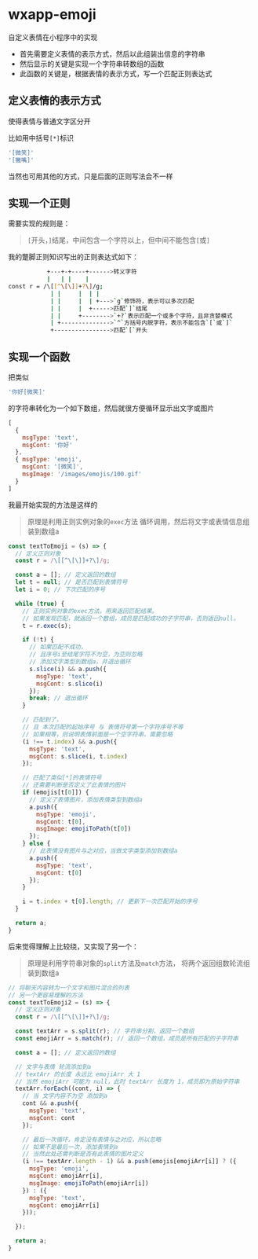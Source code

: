 # wxapp-emoji

自定义表情在小程序中的实现

- 首先需要定义表情的表示方式，然后以此组装出信息的字符串
- 然后显示的关键是实现一个字符串转数组的函数
- 此函数的关键是，根据表情的表示方式，写一个匹配正则表达式

## 定义表情的表示方式

使得表情与普通文字区分开

比如用中括号`[*]`标识

```js
'[微笑]'
'[撇嘴]'
```

当然也可用其他的方式，只是后面的正则写法会不一样

## 实现一个正则

需要实现的规则是：

> `[`开头，`]`结尾，中间包含一个字符以上，但中间不能包含`[`或`]`

我的蹩脚正则知识写出的正则表达式如下：

```sh
           +---+-+----+------>转义字符
           |   | |    |
const r = /\[[^\[\]]+?\]/g;
            | |     |  | |
            | |     |  | +--->`g`修饰符，表示可以多次匹配
            | |     |  +----->匹配`]`结尾
            | |     +-------->`+?`表示匹配一个或多个字符，且非贪婪模式
            | +-------------->`^`方括号内脱字符，表示不能包含`[`或`]`
            +---------------->匹配`[`开头
```

## 实现一个函数

把类似

```js
'你好[微笑]'
```

的字符串转化为一个如下数组，然后就很方便循环显示出文字或图片

```js
[
  {
    msgType: 'text',
    msgCont: '你好'
  },
  { msgType: 'emoji',
    msgCont: '[微笑]',
    msgImage: '/images/emojis/100.gif'
  }
]
```

我最开始实现的方法是这样的

> 原理是利用正则实例对象的`exec`方法
> 循环调用，然后将文字或表情信息组装到数组a

```js
const textToEmoji = (s) => {
  // 定义正则对象
  const r = /\[[^\[\]]+?\]/g;

  const a = []; // 定义返回的数组
  let t = null; // 是否匹配到表情符号
  let i = 0; // 下次匹配的序号

  while (true) {
    // 正则实例对象的exec方法，用来返回匹配结果。
    // 如果发现匹配，就返回一个数组，成员是匹配成功的子字符串，否则返回null。
    t = r.exec(s);

    if (!t) {
      // 如果匹配不成功，
      // 且序号i至结尾字符不为空，为空则忽略
      // 添加文字类型到数组a，并退出循环
      s.slice(i) && a.push({
        msgType: 'text',
        msgCont: s.slice(i)
      });
      break; // 退出循环
    }

    // 匹配到了，
    // 且 本次匹配的起始序号 与 表情符号第一个字符序号不等
    // 如果相等，则说明表情前面是一个空字符串，需要忽略
    (i !== t.index) && a.push({
      msgType: 'text',
      msgCont: s.slice(i, t.index)
    });

    // 匹配了类似[*]的表情符号
    // 还需要判断是否定义了此表情的图片
    if (emojis[t[0]]) {
      // 定义了表情图片，添加表情类型到数组a
      a.push({
        msgType: 'emoji',
        msgCont: t[0],
        msgImage: emojiToPath(t[0])
      });
    } else {
      // 此表情没有图片与之对应，当做文字类型添加到数组a
      a.push({
        msgType: 'text',
        msgCont: t[0]
      });
    }

    i = t.index + t[0].length; // 更新下一次匹配开始的序号
  }

  return a;
}
```

后来觉得理解上比较绕，又实现了另一个：

> 原理是利用字符串对象的`split`方法及`match`方法，
> 将两个返回组数轮流组装到数组a

```js
// 将聊天内容转为一个文字和图片混合的列表
// 另一个更容易理解的方法
const textToEmoji2 = (s) => {
  // 定义正则对象
  const r = /\[[^\[\]]+?\]/g;

  const textArr = s.split(r); // 字符串分割，返回一个数组
  const emojiArr = s.match(r); // 返回一个数组，成员是所有匹配的子字符串

  const a = []; // 定义返回的数组

  // 文字与表情 轮流添加到a
  // textArr 的长度 永远比 emojiArr 大 1
  // 当然 emojiArr 可能为 null，此时 textArr 长度为 1，成员即为原始字符串
  textArr.forEach((cont, i) => {
    // 当 文字内容不为空 添加到a
    cont && a.push({
      msgType: 'text',
      msgCont: cont
    });

    // 最后一次循环，肯定没有表情与之对应，所以忽略
    // 如果不是最后一次，添加表情到a
    // 当然此处还需判断是否有此表情的图片定义
    (i !== textArr.length - 1) && a.push(emojis[emojiArr[i]] ? ({
      msgType: 'emoji',
      msgCont: emojiArr[i],
      msgImage: emojiToPath(emojiArr[i])
    }) : ({
      msgType: 'text',
      msgCont: emojiArr[i]
    }));

  });

  return a;
}
```
